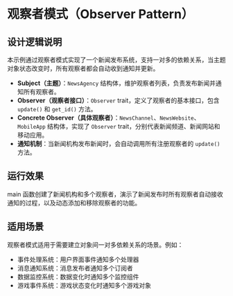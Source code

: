 # 观察者模式（Observer Pattern）

## 设计逻辑说明

本示例通过观察者模式实现了一个新闻发布系统，支持一对多的依赖关系，当主题对象状态改变时，所有观察者都会自动收到通知并更新。

- **Subject（主题）**：`NewsAgency` 结构体，维护观察者列表，负责发布新闻并通知所有观察者。
- **Observer（观察者接口）**：`Observer` trait，定义了观察者的基本接口，包含 `update()` 和 `get_id()` 方法。
- **Concrete Observer（具体观察者）**：`NewsChannel`、`NewsWebsite`、`MobileApp` 结构体，实现了 `Observer` trait，分别代表新闻频道、新闻网站和移动应用。
- **通知机制**：当新闻机构发布新闻时，会自动调用所有注册观察者的 `update()` 方法。

## 运行效果

main 函数创建了新闻机构和多个观察者，演示了新闻发布时所有观察者自动接收通知的过程，以及动态添加和移除观察者的功能。

## 适用场景

观察者模式适用于需要建立对象间一对多依赖关系的场景。例如：
- 事件处理系统：用户界面事件通知多个处理器
- 消息通知系统：消息发布者通知多个订阅者
- 数据监控系统：数据变化时通知多个监控组件
- 游戏事件系统：游戏状态变化时通知多个游戏对象 